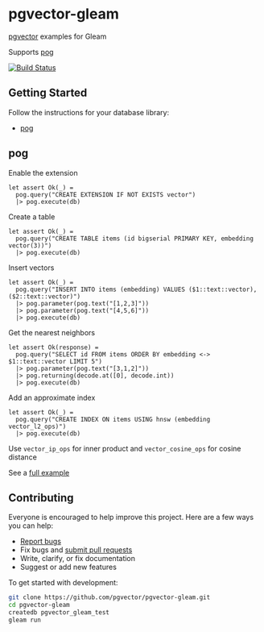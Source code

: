 # pgvector-gleam

[pgvector](https://github.com/pgvector/pgvector) examples for Gleam

Supports [pog](https://github.com/lpil/pog)

[![Build Status](https://github.com/pgvector/pgvector-gleam/actions/workflows/build.yml/badge.svg)](https://github.com/pgvector/pgvector-gleam/actions)

## Getting Started

Follow the instructions for your database library:

- [pog](#pog)

## pog

Enable the extension

```gleam
let assert Ok(_) =
  pog.query("CREATE EXTENSION IF NOT EXISTS vector")
  |> pog.execute(db)
```

Create a table

```gleam
let assert Ok(_) =
  pog.query("CREATE TABLE items (id bigserial PRIMARY KEY, embedding vector(3))")
  |> pog.execute(db)
```

Insert vectors

```gleam
let assert Ok(_) =
  pog.query("INSERT INTO items (embedding) VALUES ($1::text::vector), ($2::text::vector)")
  |> pog.parameter(pog.text("[1,2,3]"))
  |> pog.parameter(pog.text("[4,5,6]"))
  |> pog.execute(db)
```

Get the nearest neighbors

```gleam
let assert Ok(response) =
  pog.query("SELECT id FROM items ORDER BY embedding <-> $1::text::vector LIMIT 5")
  |> pog.parameter(pog.text("[3,1,2]"))
  |> pog.returning(decode.at([0], decode.int))
  |> pog.execute(db)
```

Add an approximate index

```gleam
let assert Ok(_) =
  pog.query("CREATE INDEX ON items USING hnsw (embedding vector_l2_ops)")
  |> pog.execute(db)
```

Use `vector_ip_ops` for inner product and `vector_cosine_ops` for cosine distance

See a [full example](src/pgvector.gleam)

## Contributing

Everyone is encouraged to help improve this project. Here are a few ways you can help:

- [Report bugs](https://github.com/pgvector/pgvector-gleam/issues)
- Fix bugs and [submit pull requests](https://github.com/pgvector/pgvector-gleam/pulls)
- Write, clarify, or fix documentation
- Suggest or add new features

To get started with development:

```sh
git clone https://github.com/pgvector/pgvector-gleam.git
cd pgvector-gleam
createdb pgvector_gleam_test
gleam run
```
